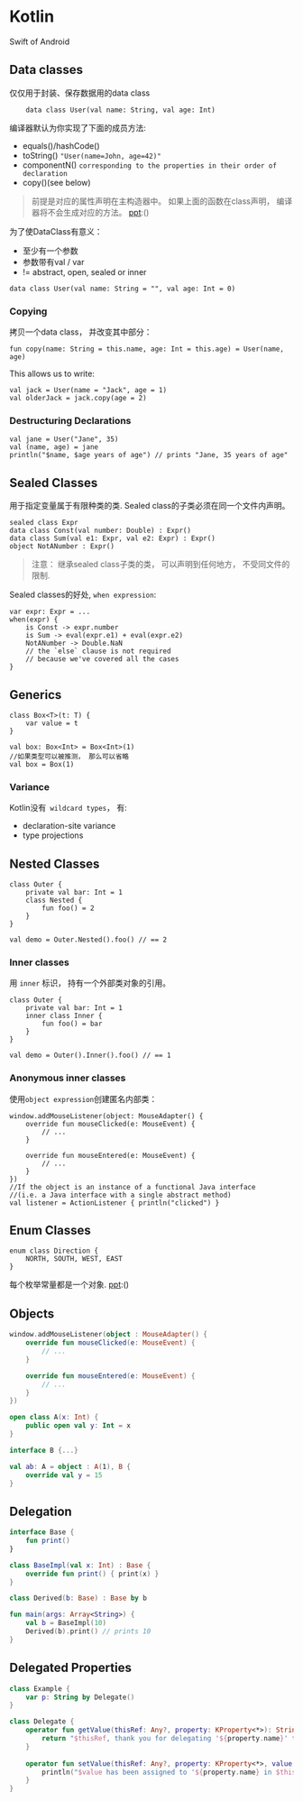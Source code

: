 # Kotlin

Swift of Android

[ppt]:()

## Data classes
仅仅用于封装、保存数据用的data class
```
    data class User(val name: String, val age: Int)
```
[ppt]:()

编译器默认为你实现了下面的成员方法:

- equals()/hashCode()
- toString() ```"User(name=John, age=42)"```
- componentN() ```corresponding to the properties in their order of declaration```
- copy()(see below) 

> 前提是对应的属性声明在主构造器中。
如果上面的函数在class声明， 编译器将不会生成对应的方法。
[ppt]:()

为了使DataClass有意义：

- 至少有一个参数
- 参数带有val / var
- != abstract, open, sealed or inner

```
data class User(val name: String = "", val age: Int = 0)
```
[ppt]:()

### Copying

拷贝一个data class， 并改变其中部分：
```
fun copy(name: String = this.name, age: Int = this.age) = User(name, age)
```
This allows us to write:
```
val jack = User(name = "Jack", age = 1)
val olderJack = jack.copy(age = 2)
```
[ppt]:()

### Destructuring Declarations


```
val jane = User("Jane", 35) 
val (name, age) = jane
println("$name, $age years of age") // prints "Jane, 35 years of age"
```

[ppt]:()

## Sealed Classes

用于指定变量属于有限种类的类.
Sealed class的子类必须在同一个文件内声明。
```
sealed class Expr
data class Const(val number: Double) : Expr()
data class Sum(val e1: Expr, val e2: Expr) : Expr()
object NotANumber : Expr()
```
> 注意： 继承sealed class子类的类， 可以声明到任何地方， 不受同文件的限制.

[ppt]:()

Sealed classes的好处, ``when expression``:
```
var expr: Expr = ...
when(expr) {
    is Const -> expr.number
    is Sum -> eval(expr.e1) + eval(expr.e2)
    NotANumber -> Double.NaN
    // the `else` clause is not required 
    // because we've covered all the cases
}
```

[ppt]:()

## Generics

```
class Box<T>(t: T) {
    var value = t
}
```
```
val box: Box<Int> = Box<Int>(1)
//如果类型可以被推测， 那么可以省略
val box = Box(1)
```

[ppt]:()

### Variance
 
Kotlin没有`` wildcard types``， 有:
* declaration-site variance
* type projections

[ppt]:()

## Nested Classes
```
class Outer {
    private val bar: Int = 1
    class Nested {
        fun foo() = 2
    }
}

val demo = Outer.Nested().foo() // == 2
```
[ppt]:()

### Inner classes

用 ```inner``` 标识， 持有一个外部类对象的引用。
```
class Outer {
    private val bar: Int = 1
    inner class Inner {
        fun foo() = bar
    }
}

val demo = Outer().Inner().foo() // == 1
```

[ppt]:()

### Anonymous inner classes

使用``object expression``创建匿名内部类：
```
window.addMouseListener(object: MouseAdapter() {
    override fun mouseClicked(e: MouseEvent) {
        // ...
    }
                                                                                                            
    override fun mouseEntered(e: MouseEvent) {
        // ...
    }
})
//If the object is an instance of a functional Java interface 
//(i.e. a Java interface with a single abstract method)
val listener = ActionListener { println("clicked") }
```
[ppt]:()

## Enum Classes

```
enum class Direction {
    NORTH, SOUTH, WEST, EAST
}
```
每个枚举常量都是一个对象.
[ppt]:()
## Objects
```kotlin
window.addMouseListener(object : MouseAdapter() {
    override fun mouseClicked(e: MouseEvent) {
        // ...
    }

    override fun mouseEntered(e: MouseEvent) {
        // ...
    }
})
```
[ppt]:()
```kotlin
open class A(x: Int) {
    public open val y: Int = x
}

interface B {...}

val ab: A = object : A(1), B {
    override val y = 15
}
```
[ppt]:()
## Delegation
```kotlin
interface Base {
    fun print()
}

class BaseImpl(val x: Int) : Base {
    override fun print() { print(x) }
}

class Derived(b: Base) : Base by b

fun main(args: Array<String>) {
    val b = BaseImpl(10)
    Derived(b).print() // prints 10
}

```
[ppt]:()
## Delegated Properties

```kotlin
class Example {
    var p: String by Delegate()
}

class Delegate {
    operator fun getValue(thisRef: Any?, property: KProperty<*>): String {
        return "$thisRef, thank you for delegating '${property.name}' to me!"
    }
 
    operator fun setValue(thisRef: Any?, property: KProperty<*>, value: String) {
        println("$value has been assigned to '${property.name} in $thisRef.'")
    }
}

```
[ppt]:()